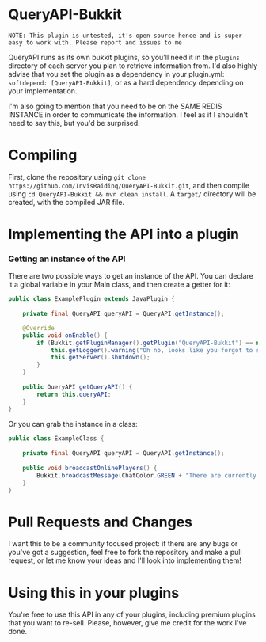 # QueryAPI-Bukkit
``NOTE: This plugin is untested, it's open source hence and is super easy to work with. Please report and issues to me``

QueryAPI runs as its own bukkit plugins, so you'll need it in the ``plugins`` directory of each server you plan to retrieve information from. I'd also highly advise that you set the plugin as a dependency in your plugin.yml: ```softdepend: [QueryAPI-Bukkit]```, or as a hard dependency depending on your implementation.

I'm also going to mention that you need to be on the SAME REDIS INSTANCE in order to communicate the information. I feel as if I shouldn't need to say this, but you'd be surprised.

# Compiling
First, clone the repository using ``git clone https://github.com/InvisRaidinq/QueryAPI-Bukkit.git``, and then compile using ``cd QueryAPI-Bukkit && mvn clean install``. A ``target/`` directory will be created, with the compiled JAR file.

# Implementing the API into a plugin

### Getting an instance of the API

There are two possible ways to get an instance of the API. You can declare it a global variable in your Main class, and then create a getter for it:

```java
public class ExamplePlugin extends JavaPlugin {
    
    private final QueryAPI queryAPI = QueryAPI.getInstance();

    @Override
    public void onEnable() {
        if (Bukkit.getPluginManager().getPlugin("QueryAPI-Bukkit") == null) {
            this.getLogger().warning("Oh no, looks like you forgot to set the plugin as a dependency!");
            this.getServer().shutdown();
        }
    }
    
    public QueryAPI getQueryAPI() {
        return this.queryAPI;
    }
}
```

Or you can grab the instance in a class:

```java
public class ExampleClass {
    
    private final QueryAPI queryAPI = QueryAPI.getInstance();
    
    public void broadcastOnlinePlayers() {
        Bukkit.broadcastMessage(ChatColor.GREEN + "There are currently " + this.queryAPI.getOnlinePlayers() + " players on this network");
    }
}
```

# Pull Requests and Changes
I want this to be a community focused project: if there are any bugs or you've got a suggestion, feel free to fork the repository and make a pull request, or let me know your ideas and I'll look into implementing them!

# Using this in your plugins
You're free to use this API in any of your plugins, including premium plugins that you want to re-sell. Please, however, give me credit for the work I've done.
